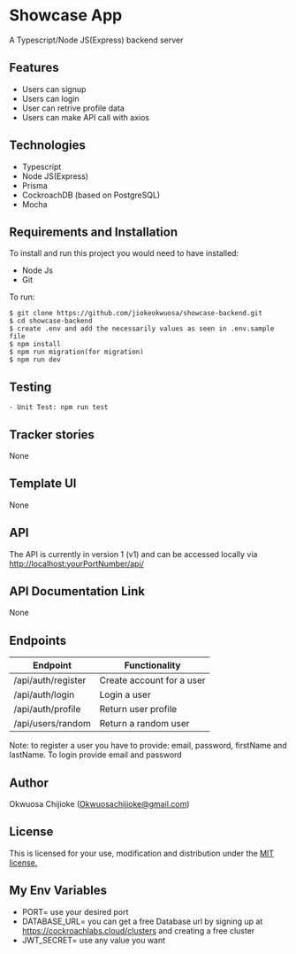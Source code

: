 # Showcase App
A Typescript/Node JS(Express) backend server

## Features

- Users can signup
- Users can login
- User can retrive profile data
- Users can make API call with axios

## Technologies

- Typescript
- Node JS(Express)
- Prisma
- CockroachDB (based on PostgreSQL)
- Mocha

## Requirements and Installation

To install and run this project you would need to have installed:
- Node Js
- Git

To run:
```
$ git clone https://github.com/jiokeokwuosa/showcase-backend.git
$ cd showcase-backend
$ create .env and add the necessarily values as seen in .env.sample file
$ npm install
$ npm run migration(for migration)
$ npm run dev
```

## Testing
```
- Unit Test: npm run test
```

## Tracker stories

None

## Template UI

None

## API

The API is currently in version 1 (v1) and can be accessed locally via [http://localhost:yourPortNumber/api/](http://localhost:yourPortNumber/api/)

## API Documentation Link

None

## Endpoints

| Endpoint                                         | Functionality                            |
| ------------------------------------------------ | -----------------------------------------|
| /api/auth/register     | Create account for a user           |
| /api/auth/login   | Login a user          |
| /api/auth/profile          | Return user profile                          |
| /api/users/random   | Return a random user           |

Note: to register a user you have to provide: email, password, firstName and lastName. To login provide email and password


## Author

Okwuosa Chijioke (Okwuosachijioke@gmail.com)

## License

This is licensed for your use, modification and distribution under the [MIT license.](https://opensource.org/licenses/MIT)

## My Env Variables
- PORT= use your desired port
- DATABASE_URL= you can get a free Database url by signing up at https://cockroachlabs.cloud/clusters and creating a free cluster 
- JWT_SECRET= use any value you want


